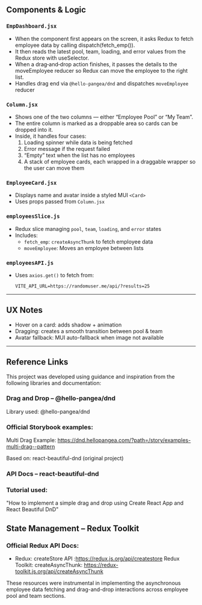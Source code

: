 ## Components & Logic 

### `EmpDashboard.jsx`

- When the component first appears on the screen, it asks Redux to fetch employee data by calling dispatch(fetch_emp()).
- It then reads the latest pool, team, loading, and error values from the Redux store with useSelector.
- When a drag‑and‑drop action finishes, it passes the details to the moveEmployee reducer so Redux can move the employee to the right list.
- Handles drag end via `@hello-pangea/dnd` and dispatches `moveEmployee` reducer

### `Column.jsx`

- Shows one of the two columns — either “Employee Pool” or “My Team”.
- The entire column is marked as a droppable area so cards can be dropped into it.
- Inside, it handles four cases:
  1. Loading spinner while data is being fetched
  2. Error message if the request failed
  3. “Empty” text when the list has no employees
  4. A stack of employee cards, each wrapped in a draggable wrapper so the user can move them 

### `EmployeeCard.jsx`

- Displays name and avatar inside a styled MUI `<Card>`
- Uses props passed from `Column.jsx`

### `employeesSlice.js`

- Redux slice managing `pool`, `team`, `loading`, and `error` states
- Includes:
  - `fetch_emp`: `createAsyncThunk` to fetch employee data
  - `moveEmployee`: Moves an employee between lists

### `employeesAPI.js`

- Uses `axios.get()` to fetch from:
  ```env
  VITE_API_URL=https://randomuser.me/api/?results=25

---

## UX Notes

- Hover on a card: adds shadow + animation
- Dragging: creates a smooth transition between pool & team
- Avatar fallback: MUI auto-fallback when image not available

---

## Reference Links

This project was developed using guidance and inspiration from the following libraries and documentation:

### Drag and Drop – @hello-pangea/dnd

Library used: @hello-pangea/dnd

### Official Storybook examples:

Multi Drag Example: https://dnd.hellopangea.com/?path=/story/examples-multi-drag--pattern

Based on: react-beautiful-dnd (original project)

### API Docs – react-beautiful-dnd

### Tutorial used:
"How to implement a simple drag and drop using Create React App and React Beautiful DnD"

## State Management – Redux Toolkit

### Official Redux API Docs:
- Redux: createStore API :https://redux.js.org/api/createstore
  Redux Toolkit: createAsyncThunk: https://redux-toolkit.js.org/api/createAsyncThunk

These resources were instrumental in implementing the asynchronous employee data fetching and drag-and-drop interactions across employee pool and team sections.
